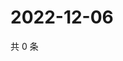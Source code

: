 # 2022-12-06

共 0 条

<!-- BEGIN WEIBO -->
<!-- 最后更新时间 Tue Dec 06 2022 16:18:39 GMT+0800 (China Standard Time) -->

<!-- END WEIBO -->
